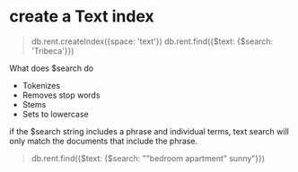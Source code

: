 # create a Text index

> db.rent.createIndex({space: 'text'})
> db.rent.find({$text: {$search: 'Tribeca'}})

What does $search do

+ Tokenizes
+ Removes stop words
+ Stems
+ Sets to lowercase



if the $search string includes a phrase and individual terms, text search will only match the documents that include the phrase.
> db.rent.find({$text: {$search: "\"bedroom apartment\" sunny"}})
